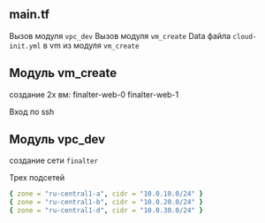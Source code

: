 ## main.tf

Вызов модуля `vpc_dev`
Вызов модуля `vm_create`
Data файла `cloud-init.yml` в vm из модуля `vm_create`

## Модуль vm_create

создание 2х вм:
finalter-web-0
finalter-web-1

Вход по ssh

## Модуль vpc_dev
создание сети `finalter`

Трех подсетей
```yaml
{ zone = "ru-central1-a", cidr = "10.0.10.0/24" }
{ zone = "ru-central1-b", cidr = "10.0.20.0/24" }
{ zone = "ru-central1-d", cidr = "10.0.30.0/24" }
```

